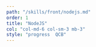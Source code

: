 ```yaml
---
path: "/skills/front/nodejs.md"
order: 1
title: "NodeJS"
col: "col-md-6 col-sm-3 mb-3"
style: "progress  QCB"
---
```

